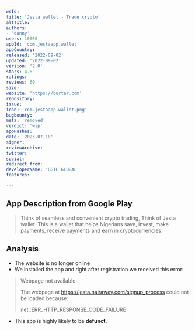 ```yaml
---
wsId: 
title: 'Jesta wallet - Trade crypto'
altTitle: 
authors:
- 'danny'
users: 10000
appId: 'com.jestaapp.wallet'
appCountry: 
released: '2022-09-02'
updated: '2022-09-02'
version: '2.0'
stars: 4.8
ratings: 
reviews: 60
size: 
website: 'https://burtar.com'
repository: 
issue: 
icon: 'com.jestaapp.wallet.png'
bugbounty: 
meta: 'removed'
verdict: 'wip'
appHashes: 
date: '2023-07-18'
signer: 
reviewArchive: 
twitter: 
social: 
redirect_from: 
developerName: 'GGTC GLOBAL'
features: 

---
```


## App Description from Google Play

> Think of seamless and convenient crypto trading, Think of Jesta wallet. This is a wallet that helps Nigerians save, invest, make payments, receive payments and earn in cryptocurrencies.

## Analysis 

- The website is no longer online 
- We installed the app and right after registration we received this error:

> Webpage not available
>
> The webpage at https://jesta.nairawey.com/signup_process could not be loaded because:
>
> net::ERR_HTTP_RESPONSE_CODE_FAILURE

- This app is highly likely to be **defunct.**